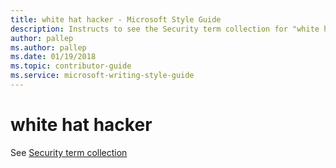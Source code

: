 ```yaml
---
title: white hat hacker - Microsoft Style Guide
description: Instructs to see the Security term collection for "white hat hacker."
author: pallep
ms.author: pallep
ms.date: 01/19/2018
ms.topic: contributor-guide
ms.service: microsoft-writing-style-guide
---
```


# white hat hacker

See [Security term collection](~/a-z-word-list-term-collections/term-collections/security-terms.md)
